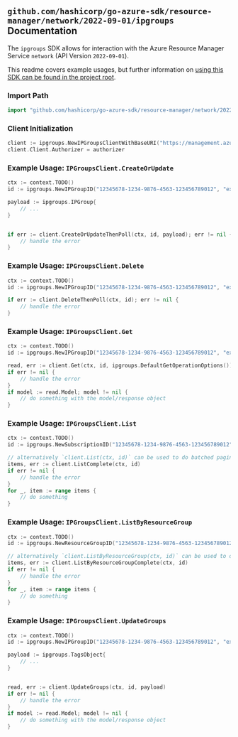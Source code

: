 
## `github.com/hashicorp/go-azure-sdk/resource-manager/network/2022-09-01/ipgroups` Documentation

The `ipgroups` SDK allows for interaction with the Azure Resource Manager Service `network` (API Version `2022-09-01`).

This readme covers example usages, but further information on [using this SDK can be found in the project root](https://github.com/hashicorp/go-azure-sdk/tree/main/docs).

### Import Path

```go
import "github.com/hashicorp/go-azure-sdk/resource-manager/network/2022-09-01/ipgroups"
```


### Client Initialization

```go
client := ipgroups.NewIPGroupsClientWithBaseURI("https://management.azure.com")
client.Client.Authorizer = authorizer
```


### Example Usage: `IPGroupsClient.CreateOrUpdate`

```go
ctx := context.TODO()
id := ipgroups.NewIPGroupID("12345678-1234-9876-4563-123456789012", "example-resource-group", "ipGroupValue")

payload := ipgroups.IPGroup{
	// ...
}


if err := client.CreateOrUpdateThenPoll(ctx, id, payload); err != nil {
	// handle the error
}
```


### Example Usage: `IPGroupsClient.Delete`

```go
ctx := context.TODO()
id := ipgroups.NewIPGroupID("12345678-1234-9876-4563-123456789012", "example-resource-group", "ipGroupValue")

if err := client.DeleteThenPoll(ctx, id); err != nil {
	// handle the error
}
```


### Example Usage: `IPGroupsClient.Get`

```go
ctx := context.TODO()
id := ipgroups.NewIPGroupID("12345678-1234-9876-4563-123456789012", "example-resource-group", "ipGroupValue")

read, err := client.Get(ctx, id, ipgroups.DefaultGetOperationOptions())
if err != nil {
	// handle the error
}
if model := read.Model; model != nil {
	// do something with the model/response object
}
```


### Example Usage: `IPGroupsClient.List`

```go
ctx := context.TODO()
id := ipgroups.NewSubscriptionID("12345678-1234-9876-4563-123456789012")

// alternatively `client.List(ctx, id)` can be used to do batched pagination
items, err := client.ListComplete(ctx, id)
if err != nil {
	// handle the error
}
for _, item := range items {
	// do something
}
```


### Example Usage: `IPGroupsClient.ListByResourceGroup`

```go
ctx := context.TODO()
id := ipgroups.NewResourceGroupID("12345678-1234-9876-4563-123456789012", "example-resource-group")

// alternatively `client.ListByResourceGroup(ctx, id)` can be used to do batched pagination
items, err := client.ListByResourceGroupComplete(ctx, id)
if err != nil {
	// handle the error
}
for _, item := range items {
	// do something
}
```


### Example Usage: `IPGroupsClient.UpdateGroups`

```go
ctx := context.TODO()
id := ipgroups.NewIPGroupID("12345678-1234-9876-4563-123456789012", "example-resource-group", "ipGroupValue")

payload := ipgroups.TagsObject{
	// ...
}


read, err := client.UpdateGroups(ctx, id, payload)
if err != nil {
	// handle the error
}
if model := read.Model; model != nil {
	// do something with the model/response object
}
```
